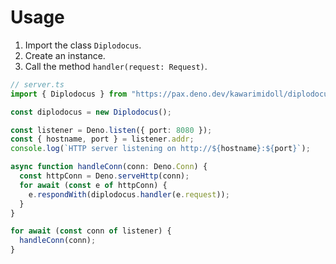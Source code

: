 # Usage

1. Import the class `Diplodocus`.
1. Create an instance.
1. Call the method `handler(request: Request)`.

```ts
// server.ts
import { Diplodocus } from "https://pax.deno.dev/kawarimidoll/diplodocus";

const diplodocus = new Diplodocus();

const listener = Deno.listen({ port: 8080 });
const { hostname, port } = listener.addr;
console.log(`HTTP server listening on http://${hostname}:${port}`);

async function handleConn(conn: Deno.Conn) {
  const httpConn = Deno.serveHttp(conn);
  for await (const e of httpConn) {
    e.respondWith(diplodocus.handler(e.request));
  }
}

for await (const conn of listener) {
  handleConn(conn);
}
```
